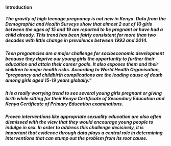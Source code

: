 #### **Introduction** 

##### The gravity of high teenage pregnancy is not new in Kenya. Data from the Demographic and Health Surveys show that almost 2 out of 10 girls between the ages of 15 and 19 are reported to be pregnant or have had a child already. This trend has been fairly consistent for more than two decades with little change in prevalence between 1993 and 2014.

##### Teen pregnancies are a major challenge for socioeconomic development because they deprive our young girls the opportunity to further their education and attain their career goals. It also exposes them and their children to major health risks. According to World Health Organisation, "pregnancy and childbirth complications are the leading cause of death among girls aged 15-19 years globally."

##### It is a really worrying trend to see several young girls pregnant or giving birth while sitting for their Kenya Certificate of Secondary Education and Kenya Certificate of Primary Education examinations.

##### Proven interventions like appropriate sexuality education are also often dismissed with the view that they would encourage young people to indulge in sex. In order to address this challenge decisively, it is important that evidence through data plays a central role in determining interventions that can stump out the problem from its root cause.


